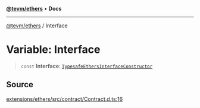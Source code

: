 [**@tevm/ethers**](../README.md) • **Docs**

***

[@tevm/ethers](../globals.md) / Interface

# Variable: Interface

> `const` **Interface**: [`TypesafeEthersInterfaceConstructor`](../type-aliases/TypesafeEthersInterfaceConstructor.md)

## Source

[extensions/ethers/src/contract/Contract.d.ts:16](https://github.com/evmts/tevm-monorepo/blob/main/extensions/ethers/src/contract/Contract.d.ts#L16)
